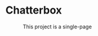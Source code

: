 # **Chatterbox**

&nbsp;&nbsp;&nbsp;&nbsp;&nbsp;&nbsp;&nbsp;&nbsp;&nbsp;&nbsp;&nbsp;&nbsp;This project is a single-page
